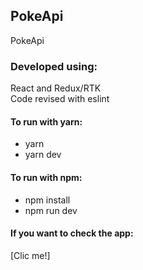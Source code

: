 ## PokeApi
PokeApi

### Developed using:
React and Redux/RTK\
Code revised with eslint

#### To run with yarn:
- yarn
- yarn dev

#### To run with npm:
- npm install
- npm run dev

#### If you want to check the app: 
[Clic me!]

